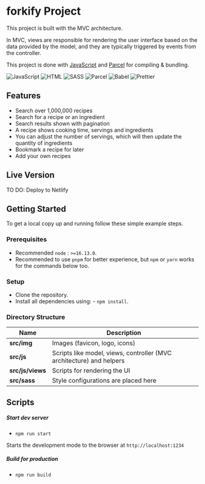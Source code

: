 # forkify Project

This project is built with the MVC architecture.

In MVC, views are responsible for rendering the user interface based on the data provided by the model, and they are typically triggered by events from the controller.

This project is done with [JavaScript](https://www.javascript.com/) and [Parcel](https://parceljs.org/) for compiling & bundling.

![JavaScript](https://img.shields.io/badge/JavaScript-F7DF1E?style=for-the-badge&logo=javascript&logoColor=black) ![HTML](https://img.shields.io/badge/HTML5-E34F26?style=for-the-badge&logo=html5&logoColor=white) ![SASS](https://img.shields.io/badge/Sass-CC6699?style=for-the-badge&logo=sass&logoColor=white) ![Parcel](https://img.shields.io/badge/-Parcel-F7B93E?logo=parcel&logoColor=white&style=for-the-badge)
![Babel](https://img.shields.io/badge/Babel-F9DC3e?style=for-the-badge&logo=babel&logoColor=black) ![Prettier](https://img.shields.io/badge/-Prettier-F7B93E?logo=prettier&logoColor=black&style=for-the-badge)

## Features

- Search over 1,000,000 recipes
- Search for a recipe or an ingredient
- Search results shown with pagination
- A recipe shows cooking time, servings and ingredients
- You can adjust the number of servings, which will then update the quantity of ingredients
- Bookmark a recipe for later
- Add your own recipes

## Live Version

TO DO: Deploy to Netlify

## Getting Started

To get a local copy up and running follow these simple example steps.

### Prerequisites

- Recommended `node` : `>=16.13.0`.
- Recommended to use `pnpm` for better experience, but `npm` or `yarn` works for the commands below too.

### Setup

- Clone the repository.
- Install all dependencies using: - `npm install`.

### Directory Structure

| Name             | Description                                                          |
| ---------------- | -------------------------------------------------------------------- |
| **src/img**      | Images (favicon, logo, icons)                                        |
| **src/js**       | Scripts like model, views, controller (MVC architecture) and helpers |
| **src/js/views** | Scripts for rendering the UI                                         |
| **src/sass**     | Style configurations are placed here                                 |

## Scripts

##### Start dev server

- `npm run start`

Starts the development mode to the browser at `http://localhost:1234`

##### Build for production

- `npm run build`
